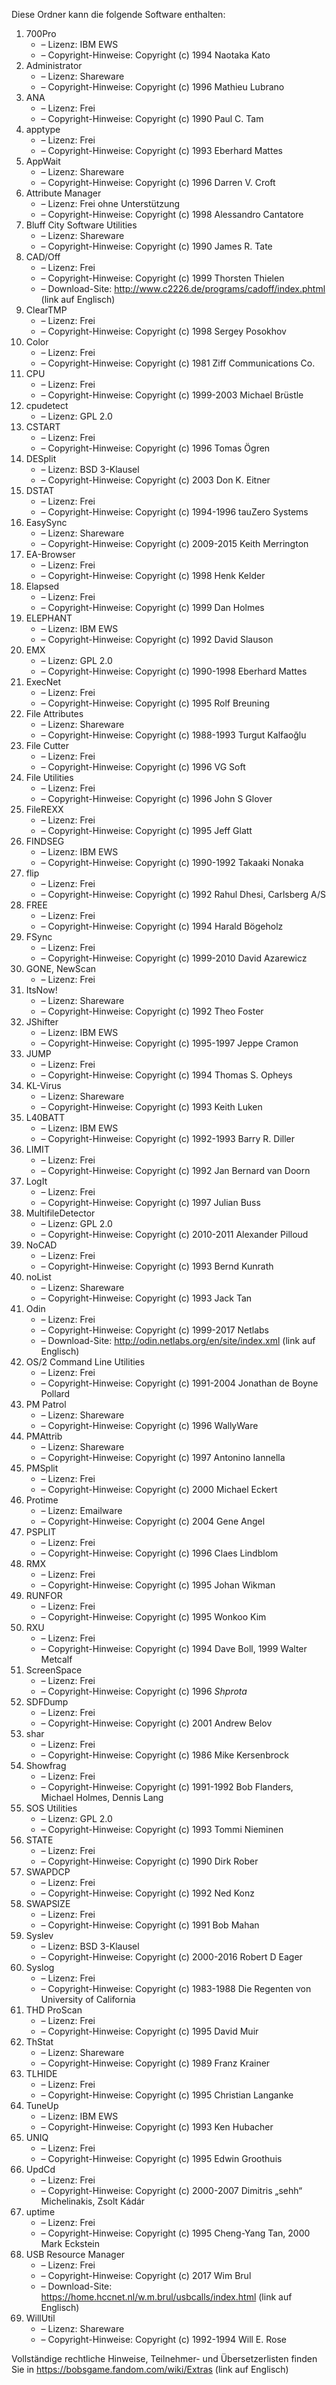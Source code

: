 ﻿Diese Ordner kann die folgende Software enthalten:

1. 700Pro
   - – Lizenz: IBM EWS
   - – Copyright-Hinweise: Copyright (c) 1994 Naotaka Kato
2. Administrator
   - – Lizenz: Shareware
   - – Copyright-Hinweise: Copyright (c) 1996 Mathieu Lubrano
3. ANA
   - – Lizenz: Frei
   - – Copyright-Hinweise: Copyright (c) 1990 Paul C. Tam
4. apptype
   - – Lizenz: Frei
   - – Copyright-Hinweise: Copyright (c) 1993 Eberhard Mattes
5. AppWait
   - – Lizenz: Shareware
   - – Copyright-Hinweise: Copyright (c) 1996 Darren V. Croft
6. Attribute Manager
   - – Lizenz: Frei ohne Unterstützung
   - – Copyright-Hinweise: Copyright (c) 1998 Alessandro Cantatore
7. Bluff City Software Utilities
   - – Lizenz: Shareware
   - – Copyright-Hinweise: Copyright (c) 1990 James R. Tate
8. CAD/Off
   - – Lizenz: Frei
   - – Copyright-Hinweise: Copyright (c) 1999 Thorsten Thielen
   - – Download-Site: http://www.c2226.de/programs/cadoff/index.phtml (link auf Englisch)
9. ClearTMP
   - – Lizenz: Frei
   - – Copyright-Hinweise: Copyright (c) 1998 Sergey Posokhov
10. Color
    - – Lizenz: Frei
    - – Copyright-Hinweise: Copyright (c) 1981 Ziff Communications Co.
11. CPU
    - – Lizenz: Frei
    - – Copyright-Hinweise: Copyright (c) 1999-2003 Michael Brüstle
12. cpudetect
    - – Lizenz: GPL 2.0
13. CSTART
    - – Lizenz: Frei
    - – Copyright-Hinweise: Copyright (c) 1996 Tomas Ögren
14. DESplit
    - – Lizenz: BSD 3-Klausel
    - – Copyright-Hinweise: Copyright (c) 2003 Don K. Eitner
15. DSTAT
    - – Lizenz: Frei
    - – Copyright-Hinweise: Copyright (c) 1994-1996 tauZero Systems
16. EasySync
    - – Lizenz: Shareware
    - – Copyright-Hinweise: Copyright (c) 2009-2015 Keith Merrington
17. EA-Browser
    - – Lizenz: Frei
    - – Copyright-Hinweise: Copyright (c) 1998 Henk Kelder
18. Elapsed
    - – Lizenz: Frei
    - – Copyright-Hinweise: Copyright (c) 1999 Dan Holmes
19. ELEPHANT
    - – Lizenz: IBM EWS
    - – Copyright-Hinweise: Copyright (c) 1992 David Slauson
20. EMX
    - – Lizenz: GPL 2.0
    - – Copyright-Hinweise: Copyright (c) 1990-1998 Eberhard Mattes
21. ExecNet
    - – Lizenz: Frei
    - – Copyright-Hinweise: Copyright (c) 1995 Rolf Breuning
22. File Attributes
    - – Lizenz: Shareware
    - – Copyright-Hinweise: Copyright (c) 1988-1993 Turgut Kalfaoğlu
23. File Cutter
    - – Lizenz: Frei
    - – Copyright-Hinweise: Copyright (c) 1996 VG Soft
24. File Utilities
    - – Lizenz: Frei
    - – Copyright-Hinweise: Copyright (c) 1996 John S Glover
25. FileREXX
    - – Lizenz: Frei
    - – Copyright-Hinweise: Copyright (c) 1995 Jeff Glatt
26. FINDSEG
    - – Lizenz: IBM EWS
    - – Copyright-Hinweise: Copyright (c) 1990-1992 Takaaki Nonaka
27. flip
    - – Lizenz: Frei
    - – Copyright-Hinweise: Copyright (c) 1992 Rahul Dhesi, Carlsberg A/S
28. FREE
    - – Lizenz: Frei
    - – Copyright-Hinweise: Copyright (c) 1994 Harald Bögeholz
29. FSync
    - – Lizenz: Frei
    - – Copyright-Hinweise: Copyright (c) 1999-2010 David Azarewicz
30. GONE, NewScan
    - – Lizenz: Frei
31. ItsNow!
    - – Lizenz: Shareware
    - – Copyright-Hinweise: Copyright (c) 1992 Theo Foster
32. JShifter
    - – Lizenz: IBM EWS
    - – Copyright-Hinweise: Copyright (c) 1995-1997 Jeppe Cramon
33. JUMP
    - – Lizenz: Frei
    - – Copyright-Hinweise: Copyright (c) 1994 Thomas S. Opheys
34. KL-Virus
    - – Lizenz: Shareware
    - – Copyright-Hinweise: Copyright (c) 1993 Keith Luken
35. L40BATT
    - – Lizenz: IBM EWS
    - – Copyright-Hinweise: Copyright (c) 1992-1993 Barry R. Diller
36. LIMIT
    - – Lizenz: Frei
    - – Copyright-Hinweise: Copyright (c) 1992 Jan Bernard van Doorn
37. LogIt
    - – Lizenz: Frei
    - – Copyright-Hinweise: Copyright (c) 1997 Julian Buss
38. MultifileDetector
    - – Lizenz: GPL 2.0
    - – Copyright-Hinweise: Copyright (c) 2010-2011 Alexander Pilloud
39. NoCAD
    - – Lizenz: Frei
    - – Copyright-Hinweise: Copyright (c) 1993 Bernd Kunrath
40. noList
    - – Lizenz: Shareware
    - – Copyright-Hinweise: Copyright (c) 1993 Jack Tan
41. Odin
    - – Lizenz: Frei
    - – Copyright-Hinweise: Copyright (c) 1999-2017 Netlabs
    - – Download-Site: http://odin.netlabs.org/en/site/index.xml (link auf Englisch)
42. OS/2 Command Line Utilities
    - – Lizenz: Frei
    - – Copyright-Hinweise: Copyright (c) 1991-2004 Jonathan de Boyne Pollard
43. PM Patrol
    - – Lizenz: Shareware
    - – Copyright-Hinweise: Copyright (c) 1996 WallyWare
44. PMAttrib
    - – Lizenz: Shareware
    - – Copyright-Hinweise: Copyright (c) 1997 Antonino Iannella
45. PMSplit
    - – Lizenz: Frei
    - – Copyright-Hinweise: Copyright (c) 2000 Michael Eckert
46. Protime
    - – Lizenz: Emailware
    - – Copyright-Hinweise: Copyright (c) 2004 Gene Angel
47. PSPLIT
    - – Lizenz: Frei
    - – Copyright-Hinweise: Copyright (c) 1996 Claes Lindblom
48. RMX
    - – Lizenz: Frei
    - – Copyright-Hinweise: Copyright (c) 1995 Johan Wikman
49. RUNFOR
    - – Lizenz: Frei
    - – Copyright-Hinweise: Copyright (c) 1995 Wonkoo Kim
50. RXU
    - – Lizenz: Frei
    - – Copyright-Hinweise: Copyright (c) 1994 Dave Boll, 1999 Walter Metcalf
51. ScreenSpace
    - – Lizenz: Frei
    - – Copyright-Hinweise: Copyright (c) 1996 *Shprota*
52. SDFDump
    - – Lizenz: Frei
    - – Copyright-Hinweise: Copyright (c) 2001 Andrew Belov
53. shar
    - – Lizenz: Frei
    - – Copyright-Hinweise: Copyright (c) 1986 Mike Kersenbrock
54. Showfrag
    - – Lizenz: Frei
    - – Copyright-Hinweise: Copyright (c) 1991-1992 Bob Flanders, Michael Holmes, Dennis Lang
55. SOS Utilities
    - – Lizenz: GPL 2.0
    - – Copyright-Hinweise: Copyright (c) 1993 Tommi Nieminen
56. STATE
    - – Lizenz: Frei
    - – Copyright-Hinweise: Copyright (c) 1990 Dirk Rober
57. SWAPDCP
    - – Lizenz: Frei
    - – Copyright-Hinweise: Copyright (c) 1992 Ned Konz
58. SWAPSIZE
    - – Lizenz: Frei
    - – Copyright-Hinweise: Copyright (c) 1991 Bob Mahan
59. Syslev
    - – Lizenz: BSD 3-Klausel
    - – Copyright-Hinweise: Copyright (c) 2000-2016 Robert D Eager
60. Syslog
    - – Lizenz: Frei
    - – Copyright-Hinweise: Copyright (c) 1983-1988 Die Regenten von University of California
61. THD ProScan
    - – Lizenz: Frei
    - – Copyright-Hinweise: Copyright (c) 1995 David Muir
62. ThStat
    - – Lizenz: Shareware
    - – Copyright-Hinweise: Copyright (c) 1989 Franz Krainer
63. TLHIDE
    - – Lizenz: Frei
    - – Copyright-Hinweise: Copyright (c) 1995 Christian Langanke
64. TuneUp
    - – Lizenz: IBM EWS
    - – Copyright-Hinweise: Copyright (c) 1993 Ken Hubacher
65. UNIQ
    - – Lizenz: Frei
    - – Copyright-Hinweise: Copyright (c) 1995 Edwin Groothuis
66. UpdCd
    - – Lizenz: Frei
    - – Copyright-Hinweise: Copyright (c) 2000-2007 Dimitris „sehh“ Michelinakis, Zsolt Kádár
67. uptime
    - – Lizenz: Frei
    - – Copyright-Hinweise: Copyright (c) 1995 Cheng-Yang Tan, 2000 Mark Eckstein
68. USB Resource Manager
    - – Lizenz: Frei
    - – Copyright-Hinweise: Copyright (c) 2017 Wim Brul
    - – Download-Site: https://home.hccnet.nl/w.m.brul/usbcalls/index.html (link auf Englisch)
69. WillUtil
    - – Lizenz: Shareware
    - – Copyright-Hinweise: Copyright (c) 1992-1994 Will E. Rose

Vollständige rechtliche Hinweise, Teilnehmer- und Übersetzerlisten finden Sie in https://bobsgame.fandom.com/wiki/Extras (link auf Englisch)
